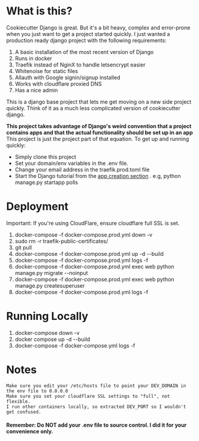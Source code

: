 # What is this?
Cookiecutter Django is great. But it's a bit heavy, complex and error-prone when you just
want to get a project started quickly. I just wanted a production ready django project with
the following requirements: 

1) A basic installation of the most recent version of Django
2) Runs in docker
3) Traefik instead of NginX to handle letsencrypt easier
4) Whitenoise for static files
5) Allauth with Google signin/signup installed
6) Works with cloudflare proxied DNS
7) Has a nice admin

This is a django base project that lets me get moving on a new side project quickly. 
Think of it as a much less complicated version of cookiecutter django.

**This project takes advantage of Django's weird convention that a project contains 
apps and that the actual functionality should be set up in an app** This project is 
just the project part of that equation. To get up and running quickly:

 - Simply clone this project
 - Set your domain/env variables in the .env file.
 - Change your email address in the traefik.prod.toml file
 - Start the Django tutorial from the [app creation section](https://docs.djangoproject.com/en/4.1/intro/tutorial01/#creating-the-polls-app)
   . e.g, python manage.py startapp polls



# Deployment
Important: If you're using CloudFlare, ensure cloudflare full SSL is set.

1) docker-compose -f docker-compose.prod.yml down -v
2) sudo rm -r traefik-public-certificates/
3) git pull
4) docker-compose -f docker-compose.prod.yml up -d --build
5) docker-compose -f docker-compose.prod.yml logs -f
6) docker-compose -f docker-compose.prod.yml exec web python manage.py migrate --noinput
7) docker-compose -f docker-compose.prod.yml exec web python manage.py createsuperuser
8) docker-compose -f docker-compose.prod.yml logs -f

# Running Locally

1) docker-compose down -v 
2) docker compose up -d --build
3) docker-compose -f docker-compose.yml logs -f


# Notes
    Make sure you edit your /etc/hosts file to point your DEV_DOMAIN in the env file to 0.0.0.0
    Make sure you set your cloudflare SSL settings to "full", not flexible.
    I run other containers locally, so extracted DEV_PORT so I wouldn't get confused. 

#### Remember: Do **NOT** add your .env file to source control. I did it for your convenience only. 
